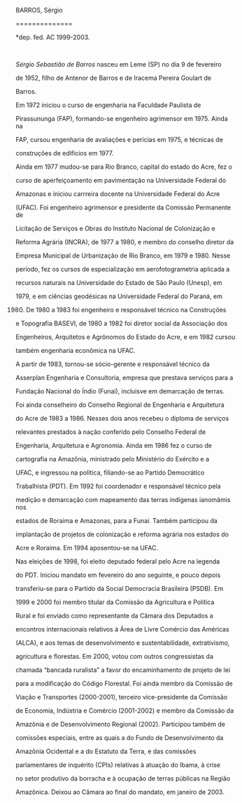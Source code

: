 BARROS, Sérgio

==============



\*dep. fed. AC 1999-2003.



           



*Sérgio Sebastião de Barros* nasceu em Leme (SP) no dia 9 de fevereiro

de 1952, filho de Antenor de Barros e de Iracema Pereira Goulart de

Barros.



Em 1972 iniciou o curso de engenharia na Faculdade Paulista de

Pirassununga (FAP), formando-se engenheiro agrimensor em 1975. Ainda na

FAP, cursou engenharia de avaliações e perícias em 1975, e técnicas de

construções de edifícios em 1977.



Ainda em 1977 mudou-se para Rio Branco, capital do estado do Acre, fez o

curso de aperfeiçoamento em pavimentação na Universidade Federal do

Amazonas e iniciou carrreira docente na Universidade Federal do Acre

(UFAC). Foi engenheiro agrimensor e presidente da Comissão Permanente de

Licitação de Serviços e Obras do Instituto Nacional de Colonização e

Reforma Agrária (INCRA), de 1977 a 1980, e membro do conselho diretor da

Empresa Municipal de Urbanização de Rio Branco, em 1979 e 1980. Nesse

período, fez os cursos de especialização em aerofotogrametria aplicada a

recursos naturais na Universidade do Estado de São Paulo (Unesp), em

1979, e em ciências geodésicas na Universidade Federal do Paraná, em

1980. De 1980 a 1983 foi engenheiro e responsável técnico na Construções

e Topografia BASEVI, de 1980 a 1982 foi diretor social da Associação dos

Engenheiros, Arquitetos e Agrônomos do Estado do Acre, e em 1982 cursou

também engenharia econômica na UFAC.



A partir de 1983, tornou-se sócio-gerente e responsável técnico da

Asserplan Engenharia e Consultoria, empresa que prestava serviços para a

Fundação Nacional do Índio (Funai), incluisve em demarcação de terras.

Foi ainda conselheiro do Conselho Regional de Engenharia e Arquitetura

do Acre de 1983 a 1986. Nesses dois anos recebeu o diploma de serviços

relevantes prestados à nação conferido pelo Conselho Federal de

Engenharia, Arquitetura e Agronomia. Ainda em 1986 fez o curso de

cartografia na Amazônia, ministrado pelo Ministério do Exército e a

UFAC, e ingressou na política, filiando-se ao Partido Democrático

Trabalhista (PDT). Em 1992 foi coordenador e responsável técnico pela

medição e demarcação com mapeamento das terras indígenas ianomâmis nos

estados de Roraima e Amazonas, para a Funai. Também participou da

implantação de projetos de colonização e reforma agrária nos estados do

Acre e Roraima. Em 1994 aposentou-se na UFAC.



Nas eleições de 1998, foi eleito deputado federal pelo Acre na legenda

do PDT. Iniciou mandato em fevereiro do ano seguinte, e pouco depois

transferiu-se para o Partido da Social Democracia Brasileira (PSDB). Em

1999 e 2000 foi membro titular da Comissão da Agricultura e Política

Rural e foi enviado como representante da Câmara dos Deputados a

encontros internacionais relativos à Área de Livre Comércio das Américas

(ALCA), e aos temas de desenvolvimento e sustentabilidade, extrativismo,

agricultura e florestas. Em 2000, votou com outros congressistas da

chamada “bancada ruralista” a favor do encaminhamento de projeto de lei

para a modificação do Código Florestal. Foi ainda membro da Comissão de

Viação e Transportes (2000-2001), terceiro vice-presidente da Comissão

de Economia, Indústria e Comércio (2001-2002) e membro da Comissão da

Amazônia e de Desenvolvimento Regional (2002). Participou também de

comissões especiais, entre as quais a do Fundo de Desenvolvimento da

Amazônia Ocidental e a do Estatuto da Terra, e das comissões

parlamentares de inquérito (CPIs) relativas à atuação do Ibama, à crise

no setor produtivo da borracha e à ocupação de terras públicas na Região

Amazônica. Deixou ao Câmara ao final do mandato, em janeiro de 2003.



 



